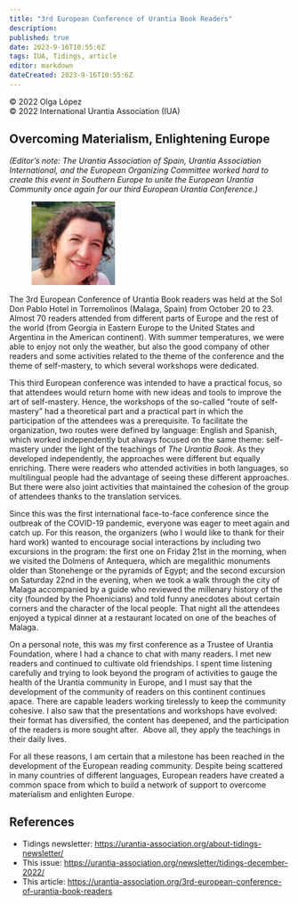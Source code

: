 ```yaml
---
title: "3rd European Conference of Urantia Book Readers"
description: 
published: true
date: 2023-9-16T10:55:6Z
tags: IUA, Tidings, article
editor: markdown
dateCreated: 2023-9-16T10:55:6Z
---
```


<p class="v-card v-sheet theme--light gray lighten-3 px-2">© 2022 Olga López<br>© 2022 International Urantia Association (IUA)</p>

## Overcoming Materialism, Enlightening Europe

_(Editor’s note: The Urantia Association of Spain, Urantia Association International, and the European Organizing Committee worked hard to create this event in Southern Europe to unite the European Urantia Community once again for our third European Urantia Conference.)_ 

<figure id="Figure_1" class="image urantiapedia image-style-align-left">
<img src="../../../image/article/IUA_Tidings/Olga-Lopez-150x150.jpg">
</figure>

The 3rd European Conference of Urantia Book readers was held at the Sol Don Pablo Hotel in Torremolinos (Malaga, Spain) from October 20 to 23. Almost 70 readers attended from different parts of Europe and the rest of the world (from Georgia in Eastern Europe to the United States and Argentina in the American continent). With summer temperatures, we were able to enjoy not only the weather, but also the good company of other readers and some activities related to the theme of the conference and the theme of self-mastery, to which several workshops were dedicated.

This third European conference was intended to have a practical focus, so that attendees would return home with new ideas and tools to improve the art of self-mastery. Hence, the workshops of the so-called “route of self-mastery” had a theoretical part and a practical part in which the participation of the attendees was a prerequisite. To facilitate the organization, two routes were defined by language: English and Spanish, which worked independently but always focused on the same theme: self-mastery under the light of the teachings of _The Urantia Book_. As they developed independently, the approaches were different but equally enriching. There were readers who attended activities in both languages, so multilingual people had the advantage of seeing these different approaches. But there were also joint activities that maintained the cohesion of the group of attendees thanks to the translation services.

Since this was the first international face-to-face conference since the outbreak of the COVID-19 pandemic, everyone was eager to meet again and catch up. For this reason, the organizers (who I would like to thank for their hard work) wanted to encourage social interactions by including two excursions in the program: the first one on Friday 21st in the morning, when we visited the Dolmens of Antequera, which are megalithic monuments older than Stonehenge or the pyramids of Egypt; and the second excursion on Saturday 22nd in the evening, when we took a walk through the city of Malaga accompanied by a guide who reviewed the millenary history of the city (founded by the Phoenicians) and told funny anecdotes about certain corners and the character of the local people. That night all the attendees enjoyed a typical dinner at a restaurant located on one of the beaches of Malaga.

On a personal note, this was my first conference as a Trustee of Urantia Foundation, where I had a chance to chat with many readers. I met new readers and continued to cultivate old friendships. I spent time listening carefully and trying to look beyond the program of activities to gauge the health of the Urantia community in Europe, and I must say that the development of the community of readers on this continent continues apace. There are capable leaders working tirelessly to keep the community cohesive. I also saw that the presentations and workshops have evolved: their format has diversified, the content has deepened, and the participation of the readers is more sought after.  Above all, they apply the teachings in their daily lives.

For all these reasons, I am certain that a milestone has been reached in the development of the European reading community. Despite being scattered in many countries of different languages, European readers have created a common space from which to build a network of support to overcome materialism and enlighten Europe.

## References

- Tidings newsletter: https://urantia-association.org/about-tidings-newsletter/
- This issue: https://urantia-association.org/newsletter/tidings-december-2022/
- This article: https://urantia-association.org/3rd-european-conference-of-urantia-book-readers